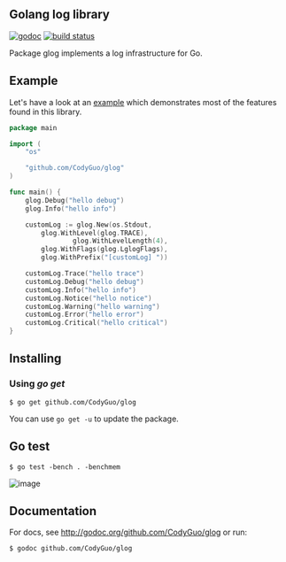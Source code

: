 ## Golang log library

[![godoc](http://img.shields.io/badge/godoc-reference-blue.svg?style=flat)](https://godoc.org/github.com/CodyGuo/glog) [![build status](https://img.shields.io/travis/CodyGuo/glog/master.svg?style=flat-square)](https://travis-ci.org/CodyGuo/glog)

Package glog implements a log infrastructure for Go.

## Example

Let's have a look at an [example](examples/main.go) which demonstrates most
of the features found in this library.

```go
package main

import (
	"os"

	"github.com/CodyGuo/glog"
)

func main() {
	glog.Debug("hello debug")
	glog.Info("hello info")

	customLog := glog.New(os.Stdout,
		glog.WithLevel(glog.TRACE),
                glog.WithLevelLength(4),
		glog.WithFlags(glog.LglogFlags),
		glog.WithPrefix("[customLog] "))

	customLog.Trace("hello trace")
	customLog.Debug("hello debug")
	customLog.Info("hello info")
	customLog.Notice("hello notice")
	customLog.Warning("hello warning")
	customLog.Error("hello error")
	customLog.Critical("hello critical")
}
```

## Installing

### Using *go get*
    $ go get github.com/CodyGuo/glog

You can use `go get -u` to update the package.

## Go test
    $ go test -bench . -benchmem
    
![image](https://github.com/CodyGuo/glog/doc/benchmem.png)

## Documentation

For docs, see http://godoc.org/github.com/CodyGuo/glog or run:

    $ godoc github.com/CodyGuo/glog
